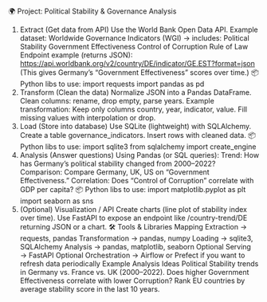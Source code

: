🌍 Project: Political Stability & Governance Analysis
1. Extract (Get data from API)
Use the World Bank Open Data API.
Example dataset: Worldwide Governance Indicators (WGI) → includes:
Political Stability
Government Effectiveness
Control of Corruption
Rule of Law
Endpoint example (returns JSON):
https://api.worldbank.org/v2/country/DE/indicator/GE.EST?format=json
(This gives Germany’s “Government Effectiveness” scores over time.)
📦 Python libs to use:
import requests
import pandas as pd
2. Transform (Clean the data)
Normalize JSON into a Pandas DataFrame.
Clean columns: rename, drop empty, parse years.
Example transformation:
Keep only columns country, year, indicator, value.
Fill missing values with interpolation or drop.
3. Load (Store into database)
Use SQLite (lightweight) with SQLAlchemy.
Create a table governance_indicators.
Insert rows with cleaned data.
📦 Python libs to use:
import sqlite3
from sqlalchemy import create_engine
4. Analysis (Answer questions)
Using Pandas (or SQL queries):
Trend: How has Germany’s political stability changed from 2000–2022?
Comparison: Compare Germany, UK, US on “Government Effectiveness.”
Correlation: Does “Control of Corruption” correlate with GDP per capita?
📦 Python libs to use:
import matplotlib.pyplot as plt
import seaborn as sns
5. (Optional) Visualization / API
Create charts (line plot of stability index over time).
Use FastAPI to expose an endpoint like /country-trend/DE returning JSON or a chart.
🛠️ Tools & Libraries Mapping
Extraction → requests, pandas
Transformation → pandas, numpy
Loading → sqlite3, SQLAlchemy
Analysis → pandas, matplotlib, seaborn
Optional Serving → FastAPI
Optional Orchestration → Airflow or Prefect if you want to refresh data periodically
Example Analysis Ideas
Political Stability trends in Germany vs. France vs. UK (2000–2022).
Does higher Government Effectiveness correlate with lower Corruption?
Rank EU countries by average stability score in the last 10 years.